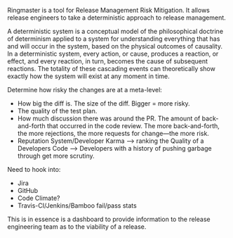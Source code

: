 Ringmaster is a tool for Release Management Risk Mitigation. It allows release engineers to take a deterministic approach to release management.

A deterministic system is a conceptual model of the philosophical doctrine of determinism applied to a system for understanding everything that has and will occur in the system, based on the physical outcomes of causality. In a deterministic system, every action, or cause, produces a reaction, or effect, and every reaction, in turn, becomes the cause of subsequent reactions. The totality of these cascading events can theoretically show exactly how the system will exist at any moment in time.

Determine how risky the changes are at a meta-level:

* How big the diff is. The size of the diff. Bigger = more risky.
* The quality of the test plan.
* How much discussion there was around the PR. The amount of back-and-forth that occurred in the code review. The more back-and-forth, the more rejections, the more requests for change—the more risk.
* Reputation System/Developer Karma --> ranking the Quality of a Developers Code --> Developers with a history of pushing garbage through get more scrutiny.

Need to hook into:

* Jira
* GitHub
* Code Climate?
* Travis-CI/Jenkins/Bamboo fail/pass stats

This is in essence is a dashboard to provide information to the release engineering team as to the viability of a release.